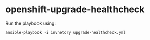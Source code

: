 # openshift-upgrade-healthcheck

Run the playbook using:
```
ansible-playbook -i invnetory upgrade-healthcheck.yml
```
